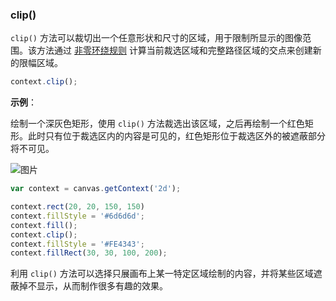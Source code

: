 ### clip()

`clip()` 方法可以裁切出一个任意形状和尺寸的区域，用于限制所显示的图像范围。该方法通过 [非零环绕规则](https://en.wikipedia.org/wiki/Nonzero-rule) 计算当前裁选区域和完整路径区域的交点来创建新的限幅区域。

```js
context.clip();
```
**示例**：

绘制一个深灰色矩形，使用 `clip()` 方法裁选出该区域，之后再绘制一个红色矩形。此时只有位于裁选区内的内容是可见的，红色矩形位于裁选区外的被遮蔽部分将不可见。

![图片](/img/game/canvas/clip-001.png)

```js
var context = canvas.getContext('2d');

context.rect(20, 20, 150, 150)
context.fillStyle = '#6d6d6d';
context.fill();
context.clip();
context.fillStyle = '#FE4343';
context.fillRect(30, 30, 100, 200);
```

利用 `clip()` 方法可以选择只展画布上某一特定区域绘制的内容，并将某些区域遮蔽掉不显示，从而制作很多有趣的效果。

